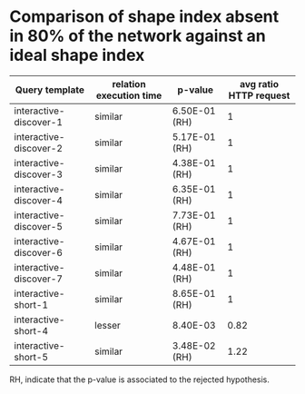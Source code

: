     
# Comparison of shape index absent in 80% of the network against an ideal shape index
    
| Query template         | relation execution time   | p-value       |   avg ratio HTTP request |
|------------------------|---------------------------|---------------|--------------------------|
| interactive-discover-1 | similar                   | 6.50E-01 (RH) |                     1    |
| interactive-discover-2 | similar                   | 5.17E-01 (RH) |                     1    |
| interactive-discover-3 | similar                   | 4.38E-01 (RH) |                     1    |
| interactive-discover-4 | similar                   | 6.35E-01 (RH) |                     1    |
| interactive-discover-5 | similar                   | 7.73E-01 (RH) |                     1    |
| interactive-discover-6 | similar                   | 4.67E-01 (RH) |                     1    |
| interactive-discover-7 | similar                   | 4.48E-01 (RH) |                     1    |
| interactive-short-1    | similar                   | 8.65E-01 (RH) |                     1    |
| interactive-short-4    | lesser                    | 8.40E-03      |                     0.82 |
| interactive-short-5    | similar                   | 3.48E-02 (RH) |                     1.22 |

RH, indicate that the p-value is associated to the rejected hypothesis.
